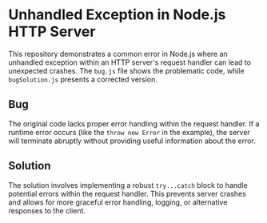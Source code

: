 # Unhandled Exception in Node.js HTTP Server

This repository demonstrates a common error in Node.js where an unhandled exception within an HTTP server's request handler can lead to unexpected crashes.  The `bug.js` file shows the problematic code, while `bugSolution.js` presents a corrected version.

## Bug

The original code lacks proper error handling within the request handler.  If a runtime error occurs (like the `throw new Error` in the example), the server will terminate abruptly without providing useful information about the error.

## Solution

The solution involves implementing a robust `try...catch` block to handle potential errors within the request handler. This prevents server crashes and allows for more graceful error handling, logging, or alternative responses to the client.